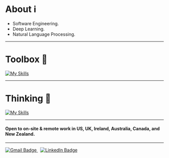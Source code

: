 # About ℹ️
<!--- An experiential and adaptable learner ready to tackle any challenging problem as an opportunity to make the best of it. -->

- Software Engineering.
- Deep Learning.
- Natural Language Processing.

<hr>

# Toolbox 🧰

[![My Skills](https://skillicons.dev/icons?i=java,python,cpp,cs,ts,r,sklearn,tensorflow,pytorch,aws,azure,docker,kubernetes,terraform,react,sass)](https://skillicons.dev)

<hr>

# Thinking 🤔

[![My Skills](https://skillicons.dev/icons?i=rust,golang,zig,scala,kotlin)](https://skillicons.dev)

<hr>

#### Open to on-site & remote work in US, UK, Ireland, Australia, Canada, and New Zealand.

<hr>
  
<div id="badges">
  <a href="mailto:kshatriya.prithvi.raj.27@gmail.com?">
    <img src="https://img.shields.io/badge/gmail-%23DD0031.svg?&style=for-the-badge&logo=gmail&logoColor=white" alt="Gmail Badge"/>
  </a>
  &nbsp;
  <a href="https://www.linkedin.com/in/prithvi-raj-k-3431a8162/">
    <img src="https://img.shields.io/badge/LinkedIn-blue?style=for-the-badge&logo=linkedin&logoColor=white" alt="LinkedIn Badge"/>
  </a>
</div>
